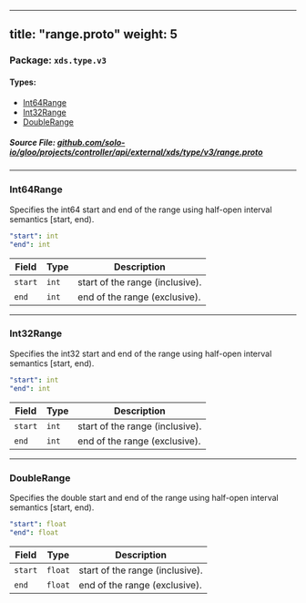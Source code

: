 
---
title: "range.proto"
weight: 5
---

<!-- Code generated by solo-kit. DO NOT EDIT. -->


### Package: `xds.type.v3` 
#### Types:


- [Int64Range](#int64range)
- [Int32Range](#int32range)
- [DoubleRange](#doublerange)
  



##### Source File: [github.com/solo-io/gloo/projects/controller/api/external/xds/type/v3/range.proto](https://github.com/solo-io/gloo/blob/main/projects/controller/api/external/xds/type/v3/range.proto)





---
### Int64Range

 
Specifies the int64 start and end of the range using half-open interval
semantics [start, end).

```yaml
"start": int
"end": int

```

| Field | Type | Description |
| ----- | ---- | ----------- | 
| `start` | `int` | start of the range (inclusive). |
| `end` | `int` | end of the range (exclusive). |




---
### Int32Range

 
Specifies the int32 start and end of the range using half-open interval
semantics [start, end).

```yaml
"start": int
"end": int

```

| Field | Type | Description |
| ----- | ---- | ----------- | 
| `start` | `int` | start of the range (inclusive). |
| `end` | `int` | end of the range (exclusive). |




---
### DoubleRange

 
Specifies the double start and end of the range using half-open interval
semantics [start, end).

```yaml
"start": float
"end": float

```

| Field | Type | Description |
| ----- | ---- | ----------- | 
| `start` | `float` | start of the range (inclusive). |
| `end` | `float` | end of the range (exclusive). |





<!-- Start of HubSpot Embed Code -->
<script type="text/javascript" id="hs-script-loader" async defer src="//js.hs-scripts.com/5130874.js"></script>
<!-- End of HubSpot Embed Code -->
